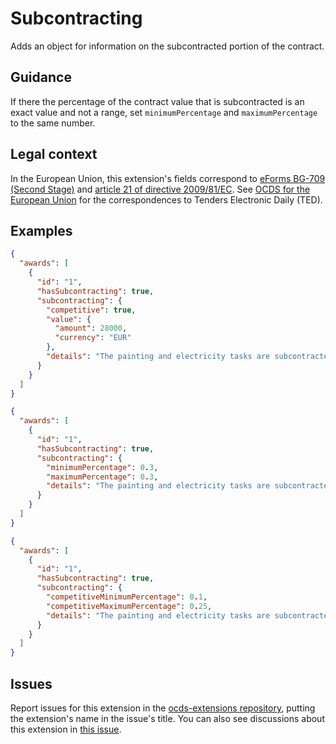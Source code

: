 # Subcontracting

Adds an object for information on the subcontracted portion of the contract.

## Guidance

If there the percentage of the contract value that is subcontracted is an exact value and not a range, set `minimumPercentage` and `maximumPercentage` to the same number.

## Legal context

In the European Union, this extension's fields correspond to [eForms BG-709 (Second Stage)](https://github.com/eForms/eForms) and [article 21 of directive 2009/81/EC](https://eur-lex.europa.eu/legal-content/EN/TXT/HTML/?uri=CELEX:32009L0081&from=EN#d1e2623-76-1). See [OCDS for the European Union](http://standard.open-contracting.org/profiles/eu/master/en/) for the correspondences to Tenders Electronic Daily (TED).

## Examples

```json
{
  "awards": [
    {
      "id": "1",
      "hasSubcontracting": true,
      "subcontracting": {
        "competitive": true,
        "value": {
          "amount": 28000,
          "currency": "EUR"
        },
        "details": "The painting and electricity tasks are subcontracted."
      }
    }
  ]
}
```

```json
{
  "awards": [
    {
      "id": "1",
      "hasSubcontracting": true,
      "subcontracting": {
        "minimumPercentage": 0.3,
        "maximumPercentage": 0.3,
        "details": "The painting and electricity tasks are subcontracted."
      }
    }
  ]
}
```

```json
{
  "awards": [
    {
      "id": "1",
      "hasSubcontracting": true,
      "subcontracting": {
        "competitiveMinimumPercentage": 0.1,
        "competitiveMaximumPercentage": 0.25,
        "details": "The painting and electricity tasks are subcontracted."
      }
    }
  ]
}
```

## Issues

Report issues for this extension in the [ocds-extensions repository](https://github.com/open-contracting/ocds-extensions/issues), putting the extension's name in the issue's title. You can also see discussions about this extension in [this issue](https://github.com/open-contracting-extensions/ocds_subcontracting_extension/issues/2).

